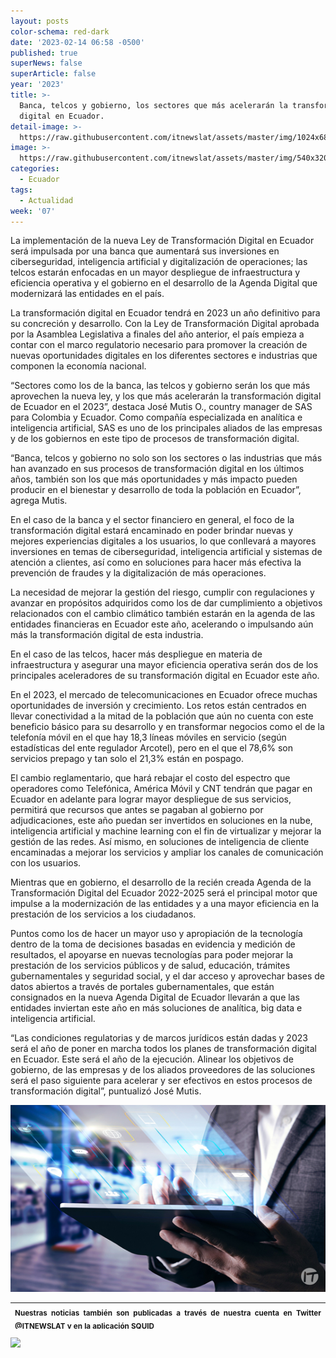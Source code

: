```yaml
---
layout: posts
color-schema: red-dark
date: '2023-02-14 06:58 -0500'
published: true
superNews: false
superArticle: false
year: '2023'
title: >-
  Banca, telcos y gobierno, los sectores que más acelerarán la transformación
  digital en Ecuador. 
detail-image: >-
  https://raw.githubusercontent.com/itnewslat/assets/master/img/1024x680/ejecutivo-con-tablet-g.jpg
image: >-
  https://raw.githubusercontent.com/itnewslat/assets/master/img/540x320/ejecutivo-con-tablet-p.jpg
categories:
  - Ecuador
tags:
  - Actualidad
week: '07'
---
```

La implementación de la nueva Ley de Transformación Digital en Ecuador será impulsada por una banca que aumentará sus inversiones en ciberseguridad, inteligencia artificial y digitalización de operaciones; las telcos estarán enfocadas en un mayor despliegue de infraestructura y eficiencia operativa y el gobierno en el desarrollo de la Agenda Digital que modernizará las entidades en el país. 

La transformación digital en Ecuador tendrá en 2023 un año definitivo para su concreción y desarrollo. Con la Ley de Transformación Digital aprobada por la Asamblea Legislativa a finales del año anterior, el país empieza a contar con el marco regulatorio necesario para promover la creación de nuevas oportunidades digitales en los diferentes sectores e industrias que componen la economía nacional.

“Sectores como los de la banca, las telcos y gobierno serán los que más aprovechen la nueva ley, y los que más acelerarán la transformación digital de Ecuador en el 2023”, destaca José Mutis O., country manager de SAS para Colombia y Ecuador. Como compañía especializada en analítica e inteligencia artificial, SAS es uno de los principales aliados de las empresas y de los gobiernos en este tipo de procesos de transformación digital.

“Banca, telcos y gobierno no solo son los sectores o las industrias que más han avanzado en sus procesos de transformación digital en los últimos años, también son los que más oportunidades y más impacto pueden producir en el bienestar y desarrollo de toda la población en Ecuador”, agrega Mutis.

En el caso de la banca y el sector financiero en general, el foco de la transformación digital estará encaminado en poder brindar nuevas y mejores experiencias digitales a los usuarios, lo que conllevará a mayores inversiones en temas de ciberseguridad, inteligencia artificial y sistemas de atención a clientes, así como en soluciones para hacer más efectiva la prevención de fraudes y la digitalización de más operaciones. 

La necesidad de mejorar la gestión del riesgo, cumplir con regulaciones y avanzar en propósitos adquiridos como los de dar cumplimiento a objetivos relacionados con el cambio climático también estarán en la agenda de las entidades financieras en Ecuador este año, acelerando o impulsando aún más la transformación digital de esta industria.
 
En el caso de las telcos, hacer más despliegue en materia de infraestructura y asegurar una mayor eficiencia operativa serán dos de los principales aceleradores de su transformación digital en Ecuador este año. 

En el 2023, el mercado de telecomunicaciones en Ecuador ofrece muchas oportunidades de inversión y crecimiento. Los retos están centrados en llevar conectividad a la mitad de la población que aún no cuenta con este beneficio básico para su desarrollo y en transformar negocios como el de la telefonía móvil en el que hay 18,3 líneas móviles en servicio (según estadísticas del ente regulador Arcotel), pero en el que el 78,6% son servicios prepago y tan solo el 21,3% están en pospago.

El cambio reglamentario, que hará rebajar el costo del espectro que operadores como Telefónica, América Móvil y CNT tendrán que pagar en Ecuador en adelante para lograr mayor despliegue de sus servicios, permitirá que recursos que antes se pagaban al gobierno por adjudicaciones, este año puedan ser invertidos en soluciones en la nube, inteligencia artificial y machine learning con el fin de virtualizar y mejorar la gestión de las redes. Así mismo, en soluciones de inteligencia de cliente encaminadas a mejorar los servicios y ampliar los canales de comunicación con los usuarios.

Mientras que en gobierno, el desarrollo de la recién creada Agenda de la Transformación Digital del Ecuador 2022-2025 será el principal motor que impulse a la modernización de las entidades y a una mayor eficiencia en la prestación de los servicios a los ciudadanos. 

Puntos como los de hacer un mayor uso y apropiación de la tecnología dentro de la toma de decisiones basadas en evidencia y medición de resultados, el apoyarse en nuevas tecnologías para poder mejorar la prestación de los servicios públicos y de salud, educación, trámites gubernamentales y seguridad social, y el dar acceso y aprovechar bases de datos abiertos a través de portales gubernamentales, que están consignados en la nueva Agenda Digital de Ecuador llevarán a que las entidades inviertan este año en más soluciones de analítica, big data e inteligencia artificial.

“Las condiciones regulatorias y de marcos jurídicos están dadas y 2023 será el año de poner en marcha todos los planes de transformación digital en Ecuador. Este será el año de la ejecución. Alinear los objetivos de gobierno, de las empresas y de los aliados proveedores de las soluciones será el paso siguiente para acelerar y ser efectivos en estos procesos de transformación digital”, puntualizó José Mutis.

![](https://raw.githubusercontent.com/itnewslat/assets/master/img/540x320/ejecutivo-con-tablet-p.jpg)

<table style="height: 42px;" width="569">
<tbody>
<tr>
<td style="text-align: justify;"><sub><strong>Nuestras noticias también son publicadas a través de nuestra cuenta en Twitter <a href="https://twitter.com/itnewslat?lang=es">@ITNEWSLAT</a> y en la aplicación <a href="https://squidapp.co/en/">SQUID</a></strong></sub></td>
</tr>
</tbody>
</table>

<img src="https://tracker.metricool.com/c3po.jpg?hash=56f88a41e39ab42c063cc51676587a04"/>
